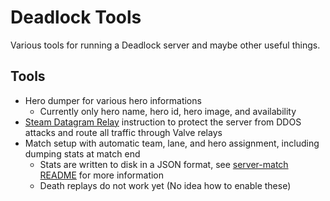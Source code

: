 # Deadlock Tools

Various tools for running a Deadlock server and maybe other useful things.

## Tools

-   Hero dumper for various hero informations
    -   Currently only hero name, hero id, hero image, and availability
-   [Steam Datagram Relay](https://partner.steamgames.com/doc/features/multiplayer/steamdatagramrelay) instruction to protect the server from DDOS attacks and route all traffic through Valve relays
-   Match setup with automatic team, lane, and hero assignment, including dumping stats at match end
    -   Stats are written to disk in a JSON format, see [server-match README](./server-match/README.md) for more information
    -   Death replays do not work yet (No idea how to enable these)
